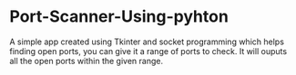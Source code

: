 # Port-Scanner-Using-pyhton
A simple app created using Tkinter and socket programming 
which helps finding open ports, you can give it a range of ports to check.
It will ouputs all the open ports within the given range.
